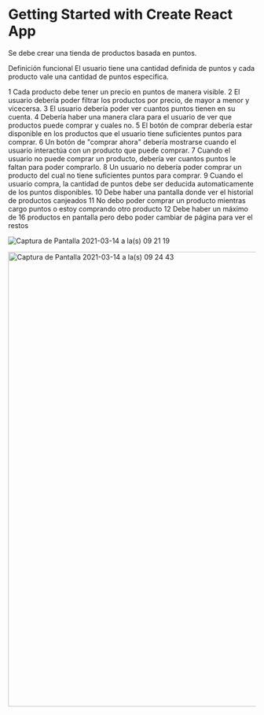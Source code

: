 # Getting Started with Create React App
Se debe crear una tienda de productos basada en puntos.



Definición funcional
El usuario tiene una cantidad definida de puntos y cada producto vale una cantidad de puntos especifica.

1 Cada producto debe tener un precio en puntos de manera visible.
2 El usuario debería poder filtrar los productos por precio, de mayor a menor y vicecersa.
3 El usuario debería poder ver cuantos puntos tienen en su cuenta.
4 Debería haber una manera clara para el usuario de ver que productos puede comprar y cuales no.
5 El botón de comprar debería estar disponible en los productos que el usuario tiene suficientes puntos para comprar.
6 Un botón de "comprar ahora" debería mostrarse cuando el usuario interactúa con un producto que puede comprar.
7 Cuando el usuario no puede comprar un producto, debería ver cuantos puntos le faltan para poder comprarlo.
8 Un usuario no debería poder comprar un producto del cual no tiene suficientes puntos para comprar.
9 Cuando el usuario compra, la cantidad de puntos debe ser deducida automaticamente de los puntos disponibles.
10 Debe haber una pantalla donde ver el historial de productos canjeados
11 No debo poder comprar un producto mientras cargo puntos o estoy comprando otro producto
12 Debe haber un máximo de 16 productos en pantalla pero debo poder cambiar de página para ver el restos

![Captura de Pantalla 2021-03-14 a la(s) 09 21 19](https://user-images.githubusercontent.com/63752985/111069242-eb2f8980-84aa-11eb-9ae6-3ed18d1e6f8b.png)

<img width="925" alt="Captura de Pantalla 2021-03-14 a la(s) 09 24 43" src="https://user-images.githubusercontent.com/63752985/111069321-406b9b00-84ab-11eb-87b3-19dbb741e93e.png">

